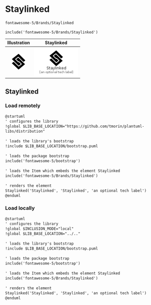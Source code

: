 # Staylinked


```text
fontawesome-5/Brands/Staylinked
```

```text
include('fontawesome-5/Brands/Staylinked')
```



| Illustration | Staylinked |
| :---: | :---: |
| ![illustration for Illustration](../../fontawesome-5/Brands/Staylinked.png) | ![illustration for Staylinked](../../fontawesome-5/Brands/Staylinked.Local.png) |




## Staylinked

### Load remotely
```plantuml
@startuml
' configures the library
!global $LIB_BASE_LOCATION="https://github.com/tmorin/plantuml-libs/distribution"

' loads the library's bootstrap
!include $LIB_BASE_LOCATION/bootstrap.puml

' loads the package bootstrap
include('fontawesome-5/bootstrap')

' loads the Item which embeds the element Staylinked
include('fontawesome-5/Brands/Staylinked')

' renders the element
Staylinked('Staylinked', 'Staylinked', 'an optional tech label')
@enduml
```

### Load locally
```plantuml
@startuml
' configures the library
!global $INCLUSION_MODE="local"
!global $LIB_BASE_LOCATION="../.."

' loads the library's bootstrap
!include $LIB_BASE_LOCATION/bootstrap.puml

' loads the package bootstrap
include('fontawesome-5/bootstrap')

' loads the Item which embeds the element Staylinked
include('fontawesome-5/Brands/Staylinked')

' renders the element
Staylinked('Staylinked', 'Staylinked', 'an optional tech label')
@enduml
```

